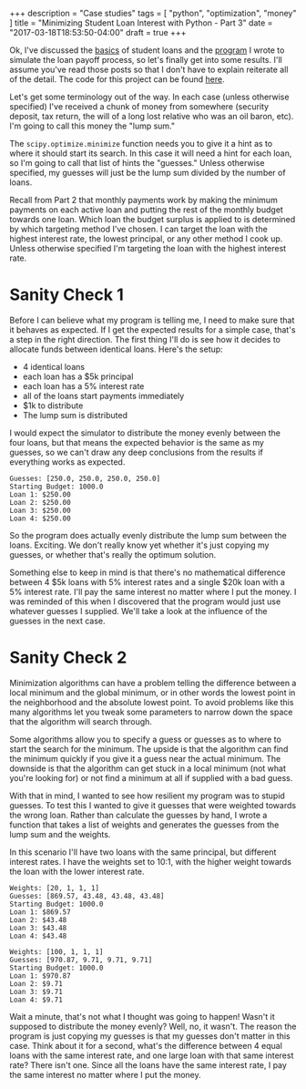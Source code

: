 +++
description = "Case studies"
tags = [
    "python",
    "optimization",
    "money"
]
title = "Minimizing Student Loan Interest with Python - Part 3"
date = "2017-03-18T18:53:50-04:00"
draft = true
+++

Ok, I've discussed the [basics][part-1] of student loans and the [program][part-2] I wrote to simulate the loan payoff process, so let's finally get into some results. I'll assume you've read those posts so that I don't have to explain reiterate all of the detail. The code for this project can be found [here][code].

Let's get some terminology out of the way. In each case (unless otherwise specified) I've received a chunk of money from somewhere (security deposit, tax return, the will of a long lost relative who was an oil baron, etc). I'm going to call this money the "lump sum." 

The `scipy.optimize.minimize` function needs you to give it a hint as to where it should start its search. In this case it will need a hint for each loan, so I'm going to call that list of hints the "guesses." Unless otherwise specified, my guesses will just be the lump sum divided by the number of loans.

Recall from Part 2 that monthly payments work by making the minimum payments on each active loan and putting the rest of the monthly budget towards one loan. Which loan the budget surplus is applied to is determined by which targeting method I've chosen. I can target the loan with the highest interest rate, the lowest principal, or any other method I cook up. Unless otherwise specified I'm targeting the loan with the highest interest rate.

# Sanity Check 1
Before I can believe what my program is telling me, I need to make sure that it behaves as expected. If I get the expected results for a simple case, that's a step in the right direction. The first thing I'll do is see how it decides to allocate funds between identical loans. Here's the setup:

- 4 identical loans
- each loan has a $5k principal
- each loan has a 5% interest rate
- all of the loans start payments immediately
- $1k to distribute
- The lump sum is distributed   
  

I would expect the simulator to distribute the money evenly between the four loans, but that means the expected behavior is the same as my guesses, so we can't draw any deep conclusions from the results if everything works as expected.

```text
Guesses: [250.0, 250.0, 250.0, 250.0]
Starting Budget: 1000.0
Loan 1: $250.00
Loan 2: $250.00
Loan 3: $250.00
Loan 4: $250.00
```

So the program does actually evenly distribute the lump sum between the loans. Exciting. We don't really know yet whether it's just copying my guesses, or whether that's really the optimum solution.

Something else to keep in mind is that there's no mathematical difference between 4 $5k loans with 5% interest rates and a single $20k loan with a 5% interest rate. I'll pay the same interest no matter where I put the money. I was reminded of this when I discovered that the program would just use whatever guesses I supplied. We'll take a look at the influence of the guesses in the next case.

# Sanity Check 2
Minimization algorithms can have a problem telling the difference between a local minimum and the global minimum, or in other words the lowest point in the neighborhood and the absolute lowest point. To avoid problems like this many algorithms let you tweak some parameters to narrow down the space that the algorithm will search through. 

Some algorithms allow you to specify a guess or guesses as to where to start the search for the minimum. The upside is that the algorithm can find the minimum quickly if you give it a guess near the actual minimum. The downside is that the algorithm can get stuck in a local minimum (not what you're looking for) or not find a minimum at all if supplied with a bad guess. 

With that in mind, I wanted to see how resilient my program was to stupid guesses. To test this I wanted to give it guesses that were weighted towards the wrong loan. Rather than calculate the guesses by hand, I wrote a function that takes a list of weights and generates the guesses from the lump sum and the weights.

In this scenario I'll have two loans with the same principal, but different interest rates. I have the weights set to 10:1, with the higher weight towards the loan with the lower interest rate.

```text
Weights: [20, 1, 1, 1]
Guesses: [869.57, 43.48, 43.48, 43.48]
Starting Budget: 1000.0
Loan 1: $869.57
Loan 2: $43.48
Loan 3: $43.48
Loan 4: $43.48
```
```text
Weights: [100, 1, 1, 1]
Guesses: [970.87, 9.71, 9.71, 9.71]
Starting Budget: 1000.0
Loan 1: $970.87
Loan 2: $9.71
Loan 3: $9.71
Loan 4: $9.71
```

Wait a minute, that's not what I thought was going to happen! Wasn't it supposed to distribute the money evenly? Well, no, it wasn't. The reason the program is just copying my guesses is that my guesses don't matter in this case. Think about it for a second, what's the difference between 4 equal loans with the same interest rate, and one large loan with that same interest rate? There isn't one. Since all the loans have the same interest rate, I pay the same interest no matter where I put the money.

[part-1]: /posts/student-loan-simulator-part-1/
[part-2]: /posts/student-loan-simulator-part-2/
[code]: www.google.com
